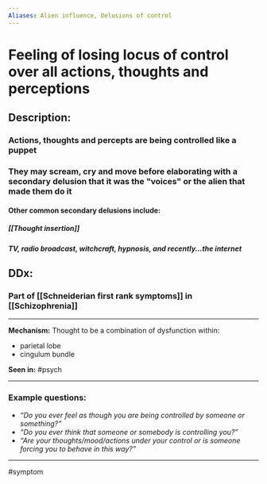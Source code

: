 ```yaml
---
Aliases: Alien influence, Delusions of control
---
```

# Feeling of losing locus of control over all actions, thoughts and perceptions
## Description:
### Actions, thoughts and percepts are being controlled like a puppet
### They may scream, cry and move before elaborating with a secondary delusion that it was the "voices" or the alien that made them do it
#### Other common secondary delusions include:
##### [[Thought insertion]]
##### TV, radio broadcast, witchcraft, hypnosis, and recently...the internet
## DDx:
### Part of [[Schneiderian first rank symptoms]] in [[Schizophrenia]]

---
**Mechanism:** Thought to be a combination of dysfunction within:
- parietal lobe 
- cingulum bundle 

**Seen in:** #psych 

---
### Example questions:
-   _“Do you ever feel as though you are being controlled by someone or something?”_
-   _“Do you ever think that someone or somebody is controlling you?”_
-   _“Are your thoughts/mood/actions under your control or is someone forcing you to behave in this way?”_


---
#symptom 